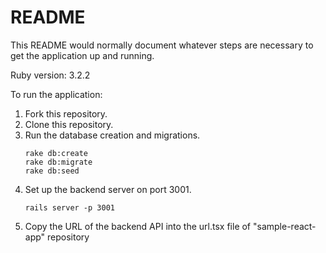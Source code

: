 # README

This README would normally document whatever steps are necessary to get the
application up and running.

Ruby version: 3.2.2

To run the application:
1. Fork this repository.
2. Clone this repository.
3. Run the database creation and migrations.
   ```
   rake db:create
   rake db:migrate
   rake db:seed
   ```
4. Set up the backend server on port 3001.
   ```
   rails server -p 3001
   ```
5. Copy the URL of the backend API into the url.tsx file of "sample-react-app" repository
